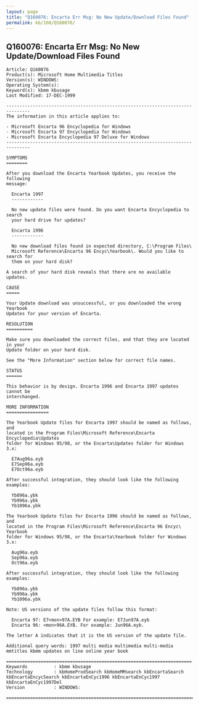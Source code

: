 ```yaml
---
layout: page
title: "Q160076: Encarta Err Msg: No New Update/Download Files Found"
permalink: kb/160/Q160076/
---
```


## Q160076: Encarta Err Msg: No New Update/Download Files Found

	Article: Q160076
	Product(s): Microsoft Home Multimedia Titles
	Version(s): WINDOWS:
	Operating System(s): 
	Keyword(s): kbmm kbusage
	Last Modified: 17-DEC-1999
	
	-------------------------------------------------------------------------------
	The information in this article applies to:
	
	- Microsoft Encarta 96 Encyclopedia for Windows 
	- Microsoft Encarta 97 Encyclopedia for Windows 
	- Microsoft Encarta Encyclopedia 97 Deluxe for Windows 
	-------------------------------------------------------------------------------
	
	SYMPTOMS
	========
	
	After you download the Encarta Yearbook Updates, you receive the following
	message:
	
	  Encarta 1997
	  ------------
	
	  No new update files were found. Do you want Encarta Encyclopedia to search
	  your hard drive for updates?
	
	  Encarta 1996
	  ------------
	
	  No new download files found in expected directory, C:\Program Files\
	  Microsoft Reference\Encarta 96 Encyc\Yearbook\. Would you like to search for
	  them on your hard disk?
	
	A search of your hard disk reveals that there are no available updates.
	
	CAUSE
	=====
	
	Your Update download was unsuccessful, or you downloaded the wrong Yearbook
	Updates for your version of Encarta.
	
	RESOLUTION
	==========
	
	Make sure you downloaded the correct files, and that they are located in your
	Update folder on your hard disk.
	
	See the "More Information" section below for correct file names.
	
	STATUS
	======
	
	This behavior is by design. Encarta 1996 and Encarta 1997 updates cannot be
	interchanged.
	
	MORE INFORMATION
	================
	
	The Yearbook Update files for Encarta 1997 should be named as follows, and
	located in the Program Files\Microsoft Reference\Encarta Encyclopedia\Updates
	folder for Windows 95/98, or the Encarta\Updates folder for Windows 3.x:
	
	  E7Aug96a.eyb
	  E7Sep96a.eyb
	  E7Oct96a.eyb
	
	After successful integration, they should look like the following examples:
	
	  Yb896a.ybk
	  Yb996a.ybk
	  Yb1096a.ybk
	
	The Yearbook Update files for Encarta 1996 should be named as follows, and
	located in the Program Files\Microsoft Reference\Encarta 96 Encyc\ Yearbook
	folder for Windows 95/98, or the Encarta\Yearbook folder for Windows 3.x:
	
	  Aug96a.eyb
	  Sep96a.eyb
	  Oct96a.eyb
	
	After successful integration, they should look like the following examples:
	
	  Yb896a.ybk
	  Yb996a.ybk
	  Yb1096a.ybk
	
	Note: US versions of the update files follow this format:
	
	  Encarta 97: E7<mon>97A.EYB For example: E7Jun97A.eyb
	  Encarta 96: <mon>96A.EYB. For example: Jun96A.eyb.
	
	The letter A indicates that it is the US version of the update file.
	
	Additional query words: 1997 multi media multimedia multi-media mmtitles kbmm updates on line online year book
	
	======================================================================
	Keywords          : kbmm kbusage 
	Technology        : kbHomeProdSearch kbHomeMMsearch kbEncartaSearch kbEncartaEncycSearch kbEncartaEnCyc1996 kbEncartaEnCyc1997 kbEncartaEnCyc1997Del
	Version           : WINDOWS:
	
	=============================================================================
	
